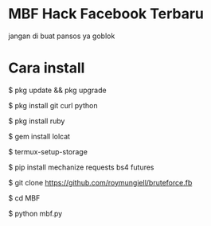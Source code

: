 # MBF Hack Facebook Terbaru
jangan di buat pansos ya goblok


# Cara install

$ pkg update && pkg upgrade

$ pkg install git curl python

$ pkg install ruby

$ gem install lolcat

$ termux-setup-storage

$ pip install mechanize requests bs4 futures

$ git clone https://github.com/roymungiell/bruteforce.fb

$ cd MBF

$ python mbf.py
